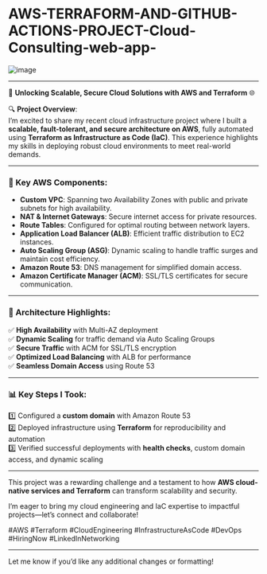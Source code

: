 # AWS-TERRAFORM-AND-GITHUB-ACTIONS-PROJECT-Cloud-Consulting-web-app-

![image](https://github.com/user-attachments/assets/d710dfef-da56-425d-9b4b-79775826c9ed)



---

🚀 **Unlocking Scalable, Secure Cloud Solutions with AWS and Terraform** 🌐

🔍 **Project Overview**:  
I’m excited to share my recent cloud infrastructure project where I built a **scalable, fault-tolerant, and secure architecture on AWS**, fully automated using **Terraform as Infrastructure as Code (IaC)**. This experience highlights my skills in deploying robust cloud environments to meet real-world demands.  

---

### **🌟 Key AWS Components**:  
- **Custom VPC**: Spanning two Availability Zones with public and private subnets for high availability.  
- **NAT & Internet Gateways**: Secure internet access for private resources.  
- **Route Tables**: Configured for optimal routing between network layers.  
- **Application Load Balancer (ALB)**: Efficient traffic distribution to EC2 instances.  
- **Auto Scaling Group (ASG)**: Dynamic scaling to handle traffic surges and maintain cost efficiency.  
- **Amazon Route 53**: DNS management for simplified domain access.  
- **Amazon Certificate Manager (ACM)**: SSL/TLS certificates for secure communication.

---

### **🔧 Architecture Highlights**:  
✅ **High Availability** with Multi-AZ deployment  
✅ **Dynamic Scaling** for traffic demand via Auto Scaling Groups  
✅ **Secure Traffic** with ACM for SSL/TLS encryption  
✅ **Optimized Load Balancing** with ALB for performance  
✅ **Seamless Domain Access** using Route 53  

---

### **📊 Key Steps I Took**:  
1️⃣ Configured a **custom domain** with Amazon Route 53  
2️⃣ Deployed infrastructure using **Terraform** for reproducibility and automation  
3️⃣ Verified successful deployments with **health checks**, custom domain access, and dynamic scaling  

---

This project was a rewarding challenge and a testament to how **AWS cloud-native services and Terraform** can transform scalability and security.  
 

I’m eager to bring my cloud engineering and IaC expertise to impactful projects—let’s connect and collaborate!  

#AWS #Terraform #CloudEngineering #InfrastructureAsCode #DevOps #HiringNow #LinkedInNetworking  

---

Let me know if you’d like any additional changes or formatting!
